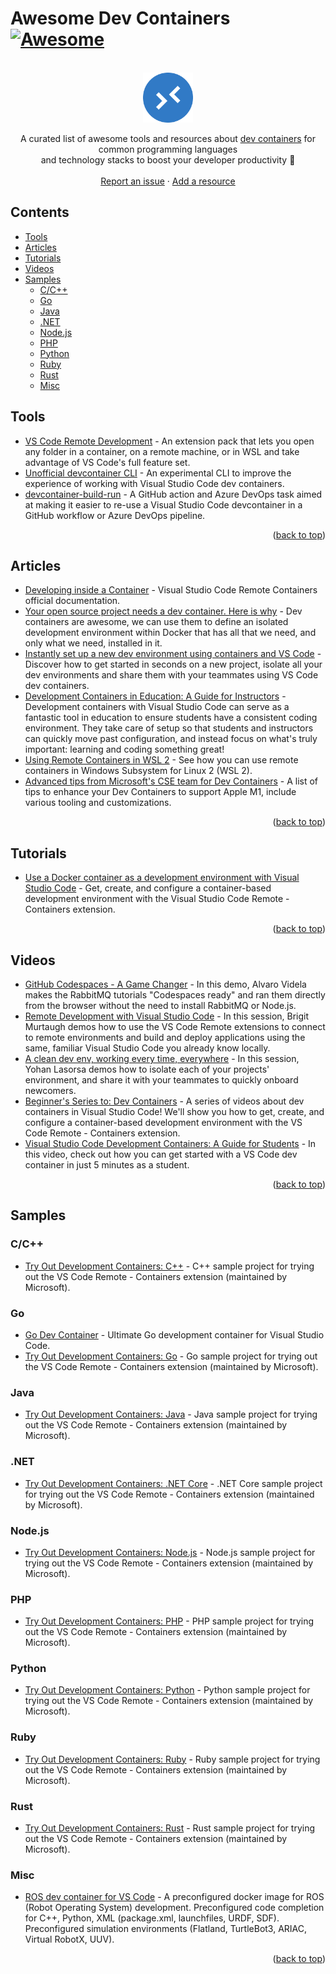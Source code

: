 # Awesome Dev Containers [![Awesome](https://awesome.re/badge.svg)](https://awesome.re)

<div id="top"></div>
<br />
<div align="center">
  <a href="https://github.com/manekinekko/awesome-devcontainers">
    <img src="images/logo.png" alt="Logo" width="80" height="80">
  </a>
  <p align="center">
    A curated list of awesome tools and resources about <a href="https://code.visualstudio.com/docs/remote/containers">dev containers</a> for common programming languages <br /> and technology stacks to boost your developer productivity 🚀
    <br />
    <br />
    <a href="https://github.com/manekinekko/awesome-devcontainers/issues">Report an issue</a>
    ·
    <a href="https://github.com/manekinekko/awesome-devcontainers/issues">Add a resource</a>
  </p>
</div>

## Contents

- [Tools](#tools)
- [Articles](#articles)
- [Tutorials](#tutorials)
- [Videos](#videos)
- [Samples](#samples)
  - [C/C++](#cc)
  - [Go](#go)
  - [Java](#java)
  - [.NET](#net)
  - [Node.js](#nodejs)
  - [PHP](#php)
  - [Python](#python)
  - [Ruby](#ruby)
  - [Rust](#rust)
  - [Misc](#misc)

## Tools

- [VS Code Remote Development](https://marketplace.visualstudio.com/items?itemName=ms-vscode-remote.vscode-remote-extensionpack) - An extension pack that lets you open any folder in a container, on a remote machine, or in WSL and take advantage of VS Code's full feature set.
- [Unofficial devcontainer CLI](https://github.com/stuartleeks/devcontainer-cli) - An experimental CLI to improve the experience of working with Visual Studio Code dev containers.
- [devcontainer-build-run](https://github.com/stuartleeks/devcontainer-build-run) - A GitHub action and Azure DevOps task aimed at making it easier to re-use a Visual Studio Code devcontainer in a GitHub workflow or Azure DevOps pipeline.

<p align="right">(<a href="#top">back to top</a>)</p>

## Articles

- [Developing inside a Container](https://code.visualstudio.com/docs/remote/containers) - Visual Studio Code Remote Containers official documentation.
- [Your open source project needs a dev container. Here is why](https://www.aaron-powell.com/posts/2021-03-08-your-open-source-project-needs-a-dev-container-heres-why/) - Dev containers are awesome, we can use them to define an isolated development environment within Docker that has all that we need, and only what we need, installed in it.
- [Instantly set up a new dev environment using containers and VS Code](https://dev.to/itnext/instantly-set-up-a-new-dev-environment-using-containers-and-vs-code-51g8) - Discover how to get started in seconds on a new project, isolate all your dev environments and share them with your teammates using VS Code dev containers.
- [Development Containers in Education: A Guide for Instructors](https://code.visualstudio.com/blogs/2020/07/27/containers-edu) - Development containers with Visual Studio Code can serve as a fantastic tool in education to ensure students have a consistent coding environment. They take care of setup so that students and instructors can quickly move past configuration, and instead focus on what's truly important: learning and coding something great!
- [Using Remote Containers in WSL 2](https://code.visualstudio.com/blogs/2020/07/01/containers-wsl) - See how you can use remote containers in Windows Subsystem for Linux 2 (WSL 2).
- [Advanced tips from Microsoft's CSE team for Dev Containers](https://microsoft.github.io/code-with-engineering-playbook/developer-experience/going-further/) - A list of tips to enhance your Dev Containers to support Apple M1, include various tooling and customizations.

<p align="right">(<a href="#top">back to top</a>)</p>

## Tutorials

- [Use a Docker container as a development environment with Visual Studio Code](https://docs.microsoft.com/en-us/learn/modules/use-docker-container-dev-env-vs-code/?WT.mc_id=devcloud-11496-cxa) - Get, create, and configure a container-based development environment with the Visual Studio Code Remote - Containers extension.

<p align="right">(<a href="#top">back to top</a>)</p>

## Videos

- [GitHub Codespaces - A Game Changer](https://www.youtube.com/watch?v=B_gtLXvDQhE) - In this demo, Alvaro Videla makes the RabbitMQ tutorials "Codespaces ready" and ran them directly from the browser without the need to install RabbitMQ or Node.js.
- [Remote Development with Visual Studio Code](https://www.youtube.com/watch?v=sakjpegUQsk) - In this session, Brigit Murtaugh demos how to use the VS Code Remote extensions to connect to remote environments and build and deploy applications using the same, familiar Visual Studio Code you already know locally.
- [A clean dev env, working every time, everywhere](https://www.youtube.com/watch?v=NNrq2641zTA) - In this session, Yohan Lasorsa demos how to isolate each of your projects' environment, and share it with your teammates to quickly onboard newcomers.
- [Beginner's Series to: Dev Containers](https://docs.microsoft.com/shows/beginners-series-to-dev-containers/) - A series of videos about dev containers in Visual Studio Code! We'll show you how to get, create, and configure a container-based development environment with the VS Code Remote - Containers extension.
- [Visual Studio Code Development Containers: A Guide for Students](https://www.youtube.com/watch?v=Uvf2FVS1F8k) - In this video, check out how you can get started with a VS Code dev container in just 5 minutes as a student.

<p align="right">(<a href="#top">back to top</a>)</p>

## Samples

### C/C++

- [Try Out Development Containers: C++](https://github.com/microsoft/vscode-remote-try-cpp) - C++ sample project for trying out the VS Code Remote - Containers extension (maintained by Microsoft).

### Go

- [Go Dev Container](https://github.com/qdm12/godevcontainer) - Ultimate Go development container for Visual Studio Code.
- [Try Out Development Containers: Go](https://github.com/microsoft/vscode-remote-try-go) - Go sample project for trying out the VS Code Remote - Containers extension (maintained by Microsoft).

### Java

- [Try Out Development Containers: Java](https://github.com/microsoft/vscode-remote-try-java) - Java sample project for trying out the VS Code Remote - Containers extension (maintained by Microsoft).

### .NET

- [Try Out Development Containers: .NET Core](https://github.com/microsoft/vscode-remote-try-dotnetcore) - .NET Core sample project for trying out the VS Code Remote - Containers extension (maintained by Microsoft).

### Node.js

- [Try Out Development Containers: Node.js](https://github.com/microsoft/vscode-remote-try-node) - Node.js sample project for trying out the VS Code Remote - Containers extension (maintained by Microsoft).

### PHP

- [Try Out Development Containers: PHP](https://github.com/microsoft/vscode-remote-try-php) - PHP sample project for trying out the VS Code Remote - Containers extension (maintained by Microsoft).

### Python

- [Try Out Development Containers: Python](https://github.com/microsoft/vscode-remote-try-python) - Python sample project for trying out the VS Code Remote - Containers extension (maintained by Microsoft).

### Ruby

- [Try Out Development Containers: Ruby](https://github.com/devcontainers/images/tree/main/src/ruby) - Ruby sample project for trying out the VS Code Remote - Containers extension (maintained by Microsoft).

### Rust

- [Try Out Development Containers: Rust](https://github.com/microsoft/vscode-remote-try-rust) - Rust sample project for trying out the VS Code Remote - Containers extension (maintained by Microsoft).

### Misc

- [ROS dev container for VS Code](https://github.com/devrt/ros-devcontainer-vscode) - A preconfigured docker image for ROS (Robot Operating System) development. Preconfigured code completion for C++, Python, XML (package.xml, launchfiles, URDF, SDF). Preconfigured simulation environments (Flatland, TurtleBot3, ARIAC, Virtual RobotX, UUV).

<p align="right">(<a href="#top">back to top</a>)</p>
